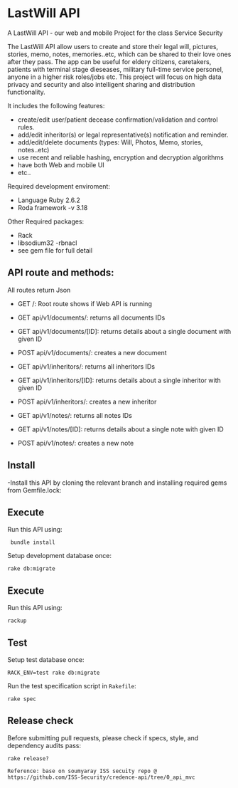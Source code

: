 # LastWill API

A LastWill API - our web and mobile Project for the class Service Security

The LastWill API allow users to create and store their legal will, pictures, stories, memo, notes, memories..etc, which can be shared to their love ones after they pass. The app can be useful for eldery citizens, caretakers,  patients with terminal stage dieseases, military full-time service personel, anyone in a higher risk roles/jobs etc.  This project will focus on high data privacy and security and also intelligent sharing and distribution functionality.

It includes the following features:
  - create/edit user/patient decease confirmation/validation and control rules.
  - add/edit inheritor(s) or legal representative(s) notification and reminder.
  - add/edit/delete documents (types: Will, Photos, Memo, stories, notes..etc)
  - use recent and reliable hashing, encryption and decryption algorithms
  - have both Web and mobile UI
  - etc..

 Required development enviroment:
  - Language Ruby 2.6.2
  - Roda framework -v 3.18

 Other Required packages:
   - Rack
   - libsodium32 -rbnacl
   - see gem file for full detail

## API route and methods:

All routes return Json
- GET /: Root route shows if Web API is running
- GET api/v1/documents/: returns all documents IDs
- GET api/v1/documents/[ID]: returns details about a single document with given ID
- POST api/v1/documents/: creates a new document


- GET api/v1/inheritors/: returns all inheritors IDs
- GET api/v1/inheritors/[ID]: returns details about a single inheritor with given ID
- POST api/v1/inheritors/: creates a new inheritor

- GET api/v1/notes/: returns all notes IDs
- GET api/v1/notes/[ID]: returns details about a single note with given ID
- POST api/v1/notes/: creates a new note

## Install
-Install this API by cloning the relevant branch and installing required gems from Gemfile.lock:

## Execute

Run this API using:

 ```shell
  bundle install
 ```
Setup development database once:

```shell
rake db:migrate
```

## Execute

Run this API using:

```shell
rackup
```

## Test

Setup test database once:

```shell
RACK_ENV=test rake db:migrate
```

Run the test specification script in `Rakefile`:

```shell
rake spec
```

## Release check

Before submitting pull requests, please check if specs, style, and dependency audits pass:

```shell
rake release?

Reference: base on soumyaray ISS secuity repo @ https://github.com/ISS-Security/credence-api/tree/0_api_mvc
